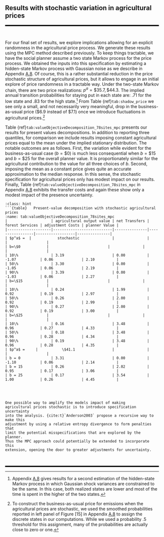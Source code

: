 

## Results with stochastic variation in agricultural prices

<hr style="height:4px; background-color:black; border:none;">

<br>

For our final set of results, we explore implications allowing for an
explicit randomness in the agricultural price process. We generate these
results using the MPC method described previously. To keep things
tractable, we have the social planner assume a two state Markov process
for the price process. We obtained the inputs into this specification by
estimating a hidden-state Markov process with Gaussian noise as we
describe in Appendix
[A.8](#sec:appendixA). Of course, this is a rather substantial
reduction in the price stochastic structure of agricultural prices, but
it allows to engage in an initial explore of price randomness in a
tractable way. Under the two-state Markov chain, there are two price
realizations: $p^a = \$35.7, \$44.3.$ The implied annual transition
probabilities for staying put in each state are: .71 for the low state
and .83 for the high state.[^2] From Table
{ref}`tab:shadow_price` we see only a small, and not necessarily
very meaningful, drop in the business-as-usual price (\$6.9 instead of
\$7.1) once we introduce fluctuations in agricultural prices.[^3]

Table
{ref}`tab:valueObjectiveDecomposition_78sites_mpc` presents our
results for present values decompositions. In addition to reporting
three quantiles, for comparison we include results imposing constant
agricultural prices equal to the mean under the implied stationary
distribution. The notable outcomes are as follows. First, the variation
while evident for the business-as-usual case ($b = \$0$) is much less
consequential when $b = \$15$ and $b = \$25$ for the overall planner
value. It is proportionately similar for the agricultural contribution
to the value for all three choices of $b$. Second, imposing the mean as
a constant price gives quite an accurate approximation to the median
response. In this sense, the stochastic specification for agricultural
prices only has modest impact on our results. Finally, Table
{ref}`tab:valueObjectiveDecomposition_78sites_mpc` in Appendix
[A.8](#sec:appendixA) exhibits the transfer costs and again these
show only a modest impact of the presence uncertainty.


```{admonition} Table
:class: hint
```{table}   Present-value decomposition with stochastic agricultural prices
:name: tab:valueObjectiveDecomposition_78sites_mpc
|                    | agricultural output value | net Transfers | forest Services | adjustment Costs | planner Value |
|--------------------|---------------------------|---------------|-----------------|------------------|---------------|
| $p^a$ =  |            stochastic               |               |                 |                  |
| b=\$0            |                           |               |                 |                  |
| 10\%               | 3.19                      | 0.00          | -1.07           | 0.06             | 2.10          |
| 50\%               | 3.30                      | 0.00          | -1.05           | 0.06             | 2.19          |
| 90\%               | 3.39                      | 0.00          | -1.03           | 0.06             | 2.27          |
| b=\$15           |                           |               |                 |                  |
| 10\%               | 0.24                      | 1.99          | 0.92            | 0.19             | 2.97          |
| 50\%               | 0.26                      | 2.00          | 0.92            | 0.19             | 2.99          |
| 90\%               | 0.27                      | 2.00          | 0.92            | 0.19             | 3.00          |
| b=\$25           |                           |               |                 |                  |
| 10\%               | 0.16                      | 3.48          | 0.96            | 0.27             | 4.33          |
| 50\%               | 0.18                      | 3.48          | 0.96            | 0.28             | 4.34          |
| 90\%               | 0.19                      | 3.48          | 0.96            | 0.28             | 4.35          |
| $p^a$ =     |           \$41.1                 |               |                 |                  |
| b = 0              | 3.31                      | 0.00          | -1.10           | 0.06             | 2.14          |
| b = 15             | 0.26                      | 2.02          | 0.95            | 0.17             | 3.06          |
| b = 25             | 0.17                      | 3.54          | 1.00            | 0.26             | 4.45          |
```

<br>

<br>

````{prf:remark}
One possible way to amplify the models impact of making
agricultural prices stochastic is to introduce specification uncertainty
into the analysis. {cite:t}`Anderson2003` propose a recursive way to make this
adjustment by using a relative entropy divergence to form penalties that
limit the potential misspecifications that are explored by the planner.
Thus the MPC approach could potentially be extended to incorporate this
extension, opening the door to greater adjustments for uncertainty.
````

<br>
<hr style="height:4px; background-color:black; border:none;">



[^2]: Appendix [A.8](#sec:appendixA) gives results for a second estimation of
    the hidden-state Markov process in which Gaussian shock variances
    are constrained to be the same. In this case, both realized states
    are lower and most of the time is spent in the higher of the two
    states.

[^3]: To construct the business-as-usual price for emissions when the
    agricultural prices are stochastic, we used the smoothed
    probabilities reported in left panel of Figure
    [15] in Appendix
    [A.8](#sec:appendixA) to assign the discrete states in our
    computations. While we used a probability .5 threshold for this
    assignment, many of the probabilities are actually close to zero or
    one.
